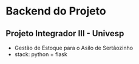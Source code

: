 # Backend do Projeto

## Projeto Integrador III - Univesp

- Gestão de Estoque para o Asilo de Sertãozinho
- stack: python + flask
